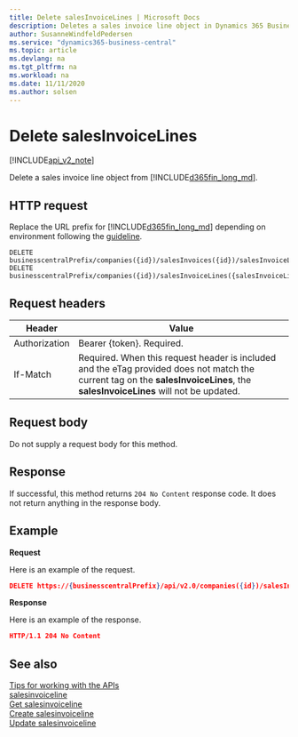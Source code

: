 ```yaml
---
title: Delete salesInvoiceLines | Microsoft Docs
description: Deletes a sales invoice line object in Dynamics 365 Business Central.
author: SusanneWindfeldPedersen
ms.service: "dynamics365-business-central"
ms.topic: article
ms.devlang: na
ms.tgt_pltfrm: na
ms.workload: na
ms.date: 11/11/2020
ms.author: solsen
---
```


# Delete salesInvoiceLines

[!INCLUDE[api_v2_note](../../includes/api_v2_note.md)]

Delete a sales invoice line object from [!INCLUDE[d365fin_long_md](../../includes/d365fin_long_md.md)].

## HTTP request
Replace the URL prefix for [!INCLUDE[d365fin_long_md](../../includes/d365fin_long_md.md)] depending on environment following the [guideline](../../v2.0/endpoints-apis-for-dynamics.md).
```
DELETE businesscentralPrefix/companies({id})/salesInvoices({id})/salesInvoiceLines({salesInvoiceLineId})
DELETE businesscentralPrefix/companies({id})/salesInvoiceLines({salesInvoiceLineId})
```

## Request headers

|Header|Value|
|------|-----|
|Authorization  |Bearer {token}. Required. |
|If-Match       |Required. When this request header is included and the eTag provided does not match the current tag on the **salesInvoiceLines**, the **salesInvoiceLines** will not be updated. |

## Request body
Do not supply a request body for this method.

## Response
If successful, this method returns ```204 No Content``` response code. It does not return anything in the response body.

## Example

**Request**

Here is an example of the request.

```json
DELETE https://{businesscentralPrefix}/api/v2.0/companies({id})/salesInvoices({id})/salesInvoiceLines({salesInvoiceLineId})
```

**Response** 

Here is an example of the response. 

```json
HTTP/1.1 204 No Content
```

## See also
[Tips for working with the APIs](/dynamics365/business-central/dev-itpro/developer/devenv-connect-apps-tips)    
[salesinvoiceline](../resources/dynamics_salesinvoiceline.md)    
[Get salesinvoiceline](dynamics_salesinvoiceline_Get.md)    
[Create salesinvoiceline](dynamics_salesinvoiceline_Create.md)    
[Update salesinvoiceline](dynamics_salesinvoiceline_Update.md)    
